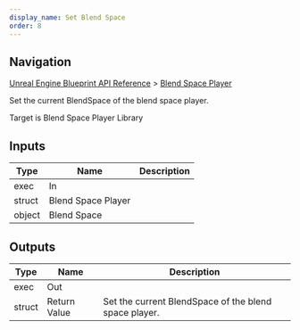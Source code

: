 ```yaml
---
display_name: Set Blend Space
order: 8
---
```

## Navigation

[Unreal Engine Blueprint API Reference](https://dev.epicgames.com/documentation/en-us/unreal-engine/BlueprintAPI) > [Blend Space Player](https://dev.epicgames.com/documentation/en-us/unreal-engine/BlueprintAPI/BlendSpacePlayer)

Set the current BlendSpace of the blend space player.

Target is Blend Space Player Library

## Inputs

| Type | Name | Description |
| --- | --- | --- |
| exec | In |  |
| struct | Blend Space Player |  |
| object | Blend Space |  |

## Outputs

| Type | Name | Description |
| --- | --- | --- |
| exec | Out |  |
| struct | Return Value | Set the current BlendSpace of the blend space player. |
